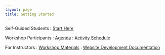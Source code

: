 ```yaml
---
layout: page
title: Getting Started
---
```


Self-Guided Students
: <a href="{{ site.baseurl}}/START-for-self-guided-students">
  <i class="fa fa-play-circle fa-fw"></i> Start Here</a>

Workshop Participants
: <a href="{{ site.baseurl}}/agenda.pdf">
  <i class="fa fa-file-text-o fa-fw"></i> Agenda</a>
: <a href="{{ site.baseurl}}/schedule">
  <i class="fa fa-calendar fa-fw"></i> Activity Schedule</a>

For Instructors
: <a href="{{ site.baseurl}}/nav/course-materials">
  <i class="fa fa-university fa-fw"></i> Workshop Materials</a>
: <a href="{{ site.baseurl}}/docs">
  <i class="fa fa-question-circle fa-fw"></i> Website Development Documentation</a>

